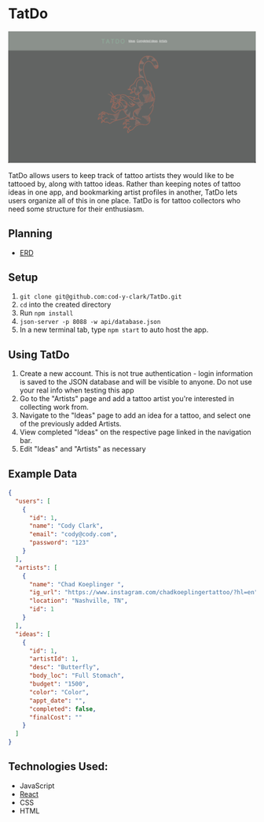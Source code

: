 # TatDo
![TatDo](TatDoREADME.png)

TatDo allows users to keep track of tattoo artists they would like to be tattooed by, along with tattoo ideas. Rather than keeping notes of tattoo ideas in one app, and bookmarking artist profiles in another, TatDo lets users organize all of this in one place. TatDo is for tattoo collectors who need some structure for their enthusiasm. 

## Planning
- [ERD](https://dbdiagram.io/d/6134dcc6825b5b0146f39bb3)

## Setup
1. `git clone git@github.com:cod-y-clark/TatDo.git`
1. `cd` into the created directory
1. Run `npm install`
1. `json-server -p 8088 -w api/database.json`
1. In a new terminal tab, type `npm start` to auto host the app.

## Using TatDo
1. Create a new account. This is not true authentication - login information is saved to the JSON database and will be visible to anyone. Do not use your real info when testing this app
1. Go to the "Artists" page and add a tattoo artist you're interested in collecting work from. 
1. Navigate to the "Ideas" page to add an idea for a tattoo, and select one of the previously added Artists. 
1. View completed "Ideas" on the respective page linked in the navigation bar. 
1. Edit "Ideas" and "Artists" as necessary

## Example Data
```json
{
  "users": [
    {
      "id": 1,
      "name": "Cody Clark",
      "email": "cody@cody.com",
      "password": "123"
    }
  ],
  "artists": [
    {
      "name": "Chad Koeplinger ",
      "ig_url": "https://www.instagram.com/chadkoeplingertattoo/?hl=en",
      "location": "Nashville, TN",
      "id": 1
    }
  ],
  "ideas": [
    {
      "id": 1,
      "artistId": 1,
      "desc": "Butterfly",
      "body_loc": "Full Stomach",
      "budget": "1500",
      "color": "Color",
      "appt_date": "",
      "completed": false,
      "finalCost": ""
    }
  ]
}
```

## Technologies Used: 
- JavaScript
- [React](https://reactjs.org/)
- CSS
- HTML
